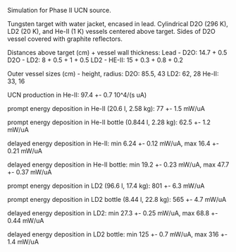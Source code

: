 Simulation for Phase II UCN source.

Tungsten target with water jacket, encased in lead.
Cylindrical D2O (296 K), LD2 (20 K), and He-II (1 K) vessels centered above target.
Sides of D2O vessel covered with graphite reflectors.

Distances above target (cm) + vessel wall thickness:
Lead - D2O: 14.7 + 0.5
D2O - LD2: 8 + 0.5 + 1 + 0.5
LD2 - HE-II: 15 + 0.3 + 0.8 + 0.2

Outer vessel sizes (cm) - height, radius:
D2O: 85.5, 43
LD2: 62, 28
He-II: 33, 16

UCN production in He-II:
97.4 +- 0.7 10^4/(s uA)

prompt energy deposition in He-II (20.6 l, 2.58 kg):
77 +- 1.5 mW/uA

prompt energy deposition in He-II bottle (0.844 l, 2.28 kg):
62.5 +- 1.2 mW/uA

delayed energy deposition in He-II:
min 6.24 +- 0.12 mW/uA, max 16.4 +- 0.21 mW/uA

delayed energy deposition in He-II bottle:
min 19.2 +- 0.23 mW/uA, max 47.7 +- 0.37 mW/uA

prompt energy deposition in LD2 (96.6 l, 17.4 kg):
801 +- 6.3 mW/uA

prompt energy deposition in LD2 bottle (8.44 l, 22.8 kg):
565 +- 4.7 mW/uA

delayed energy deposition in LD2:
min 27.3 +- 0.25 mW/uA, max 68.8 +- 0.44 mW/uA

delayed energy deposition in LD2 bottle:
min 125 +- 0.7 mW/uA, max 316 +- 1.4 mW/uA

